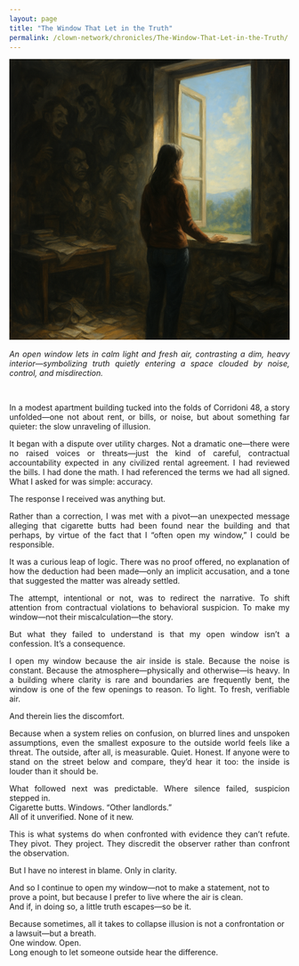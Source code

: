 ```yaml
---
layout: page
title: "The Window That Let in the Truth"
permalink: /clown-network/chronicles/The-Window-That-Let-in-the-Truth/
---
```


![The Window That Let in the Truth visualization](/images/8E8F23DF-0307-40C1-A24B-E373F57D196F.png)
<p align="justify">
<em>An open window lets in calm light and fresh air, contrasting a dim, heavy interior—symbolizing truth quietly entering a space clouded by noise, control, and misdirection.</em>
</p>
<br>

<p align="justify">
In a modest apartment building tucked into the folds of Corridoni 48, a story unfolded—one not about rent, or bills, or noise, but about something far quieter: the slow unraveling of illusion.
</p>

<p align="justify">
It began with a dispute over utility charges. Not a dramatic one—there were no raised voices or threats—just the kind of careful, contractual accountability expected in any civilized rental agreement. I had reviewed the bills. I had done the math. I had referenced the terms we had all signed. What I asked for was simple: accuracy.
</p>

<p align="justify">
The response I received was anything but. 
</p>

<p align="justify">
Rather than a correction, I was met with a pivot—an unexpected message alleging that cigarette butts had been found near the building and that perhaps, by virtue of the fact that I “often open my window,” I could be responsible. <br>
</p>

<p align="justify">
It was a curious leap of logic. There was no proof offered, no explanation of how the deduction had been made—only an implicit accusation, and a tone that suggested the matter was already settled.<br>
</p>

<p align="justify">
The attempt, intentional or not, was to redirect the narrative. To shift attention from contractual violations to behavioral suspicion. To make my window—not their miscalculation—the story. <br>
</p>

<p align="justify">
But what they failed to understand is that my open window isn’t a confession. It’s a consequence.
</p>

<p align="justify">
I open my window because the air inside is stale. Because the noise is constant. Because the atmosphere—physically and otherwise—is heavy. In a building where clarity is rare and boundaries are frequently bent, the window is one of the few openings to reason. To light. To fresh, verifiable air.<br>

And therein lies the discomfort.
</p>

<p align="justify">
Because when a system relies on confusion, on blurred lines and unspoken assumptions, even the smallest exposure to the outside world feels like a threat. The outside, after all, is measurable. Quiet. Honest. If anyone were to stand on the street below and compare, they’d hear it too: the inside is louder than it should be.
</p>

<p align="justify">
What followed next was predictable. Where silence failed, suspicion stepped in.  <br>
Cigarette butts. Windows. “Other landlords.”  <br>
All of it unverified. None of it new. <br>
</p>

<p align="justify">
This is what systems do when confronted with evidence they can’t refute. They pivot. They project. They discredit the observer rather than confront the observation.<br>

But I have no interest in blame. Only in clarity.
</p>

<p align="justify">

And so I continue to open my window—not to make a statement, not to prove a point, but because I prefer to live where the air is clean.  
And if, in doing so, a little truth escapes—so be it.
</p>

<p align="justify">

Because sometimes, all it takes to collapse illusion is not a confrontation or a lawsuit—but a breath.  <br>
One window. Open.  <br>
Long enough to let someone outside hear the difference. 
</p>
